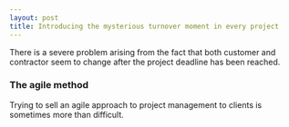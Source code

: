 ```yaml
---
layout: post
title: Introducing the mysterious turnover moment in every project
---
```


There is a severe problem arising from the fact that both customer and contractor seem to change after the project deadline has been reached.

### The agile method

Trying to sell an agile approach to project management to clients is sometimes more than difficult.
